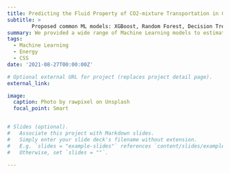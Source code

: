 ```yaml
---
title: Predicting the Fluid Property of CO2-mixture Transportation in Carbon Capture and Storage (CCS)
subtitle: >
        Proposed common ML models: XGBoost, Random Forest, Decision Tree.
summary: We provided a wide range of Machine Learning models to estimate Viscosity of CO2-Mixtur f
tags:
  - Machine Learning
  - Energy
  - CSS
date: '2021-08-27T00:00:00Z'

# Optional external URL for project (replaces project detail page).
external_link:

image:
  caption: Photo by rawpixel on Unsplash
  focal_point: Smart


# Slides (optional).
#   Associate this project with Markdown slides.
#   Simply enter your slide deck's filename without extension.
#   E.g. `slides = "example-slides"` references `content/slides/example-slides.md`.
#   Otherwise, set `slides = ""`.

---
```

